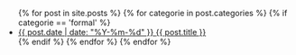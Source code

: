 ---
---
<ul class="list pa0">
  {% for post in site.posts %}
      {% for categorie in post.categories %}
          {% if categorie == 'formal' %}
              <li class="mv2">
                  <a href="{{ site.url }}{{ post.url }}" class="db pv1 link blue hover-mid-gray">
                    <time class="fr silver ttu">
                        {{ post.date | date: "%Y-%m-%d"  }}
                    </time>
                        {{ post.title }}
                  </a>
               </li>
          {% endif %}
      {% endfor %}
  {% endfor %}
</ul>
